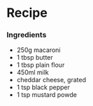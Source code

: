 # Recipe

### Ingredients

- 250g macaroni
- 1 tbsp butter
- 1 tbsp plain flour
- 450ml milk
- cheddar cheese, grated
- 1 tsp black pepper
- 1 tsp mustard powde
